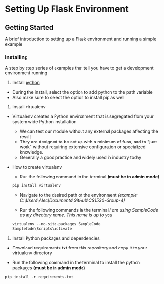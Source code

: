 # Setting Up Flask Environment

## Getting Started

A brief introduction to setting up a Flask environment and running a simple example

### Installing

A step by step series of examples that tell you have to get a development environment running

1. Install [python](https://www.python.org/ftp/python/3.6.4/python-3.6.4.exe)

* During the install, select the option to add python to the path variable
* Also make sure to select the option to install pip as well

1. Install virtualenv

* Virtualenv creates a Python environment that is segregated from your system wide Python installation
  * We can test our module without any external packages affecting the result
  * They are designed to be set up with a minimum of fuss, and to "just work" without requiring extensive configuration or specialized knowledge.
  * Generally a good practice and widely used in industry today

* How to create virtualenv
  * Run the following command in the terminal **(must be in admin mode)**
  ``` python
  pip install virtualenv
  ```
  * Navigate to the desired path of the environment *(example: C:\Users\Alec\Documents\GitHub\CS1530-Group-4)*

  * Run the following commands in the terminal *I am using SampleCode as my directory name. This name is up to you*
  ``` python
  virtualenv --no-site-packages SampleCode
  SampleCode\Scripts\activate
  ```
1. Install Python packages and dependencies
* Download requirements.txt from this repository and copy it to your virtualenv directory

* Run the following command in the terminal to install the python packages **(must be in admin mode)**

``` python
pip install -r requirements.txt
```